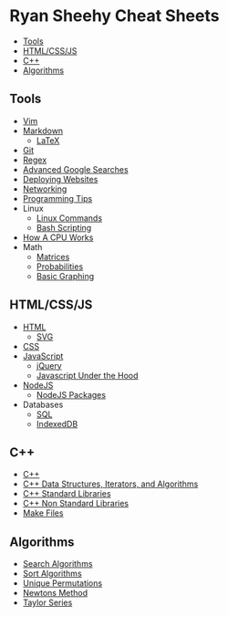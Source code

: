 # Ryan Sheehy Cheat Sheets
<!-- TOC -->

- [Tools](#tools)
- [HTML/CSS/JS](#htmlcssjs)
- [C++](#c)
- [Algorithms](#algorithms)

<!-- /TOC -->

## Tools
- [Vim](./Tools/vim.md)
- [Markdown](./Tools/markdown.md)
    - [LaTeX](./Tools/latex.md)
- [Git](./Tools/git.md)
- [Regex](./Tools/regex.md)
- [Advanced Google Searches](./Tools/advanced_google_searches.md)
- [Deploying Websites](./Tools/deploying_websites.md)
- [Networking](./Tools/networking.md)
- [Programming Tips](./Tools/programming_tips.md)
- Linux
    - [Linux Commands](./Tools/Linux/linux_commands.md)
    - [Bash Scripting](./Tools/Linux/bash_scripting.md)
- [How A CPU Works](./Tools/How_A_CPU_Works/how_a_cpu_works.md)
- Math
    - [Matrices](./Tools/Math/matrices.md)
    - [Probabilities](./Tools/Math/Probability/probability.md)
    - [Basic Graphing](./Tools/Math/basic_graphing.md)

## HTML/CSS/JS
- [HTML](./HTML_CSS_JS/html.md)
    - [SVG](./HTML_CSS_JS/svgs.md)
- [CSS](./HTML_CSS_JS/css.md)
- [JavaScript](./HTML_CSS_JS/javascript.md)
    - [jQuery](./HTML_CSS_JS/jquery.md)
    - [Javascript Under the Hood](./HTML_CSS_JS/javascript_under_the_hood.md)
- [NodeJS](./HTML_CSS_JS/nodejs.md)
    - [NodeJS Packages](./HTML_CSS_JS/nodejs_packages.md)
- Databases
    - [SQL](./HTML_CSS_JS/sql.md)
    - [IndexedDB](./HTML_CSS_JS/indexedDB.md)

## C++
- [C++](./C++/cpp.md)
- [C++ Data Structures, Iterators, and Algorithms](./C++/cpp_data_structures_iterators_and_algorithms.md)
- [C++ Standard Libraries](./C++/cpp_standard_libraries.md)
- [C++ Non Standard Libraries](./C++/cpp_non_standard_libraries.md)
- [Make Files](./C++/make_files.md)

## Algorithms
- [Search Algorithms](./Algorithms/search_algorithms.md)
- [Sort Algorithms](./Algorithms/sort_algorithms.md)
- [Unique Permutations](./Algorithms/unique_permutations.md)
- [Newtons Method](./Algorithms/Newtons_Method/newtons_method.md)
- [Taylor Series](./Algorithms/Taylor_Series/taylor_series.md)